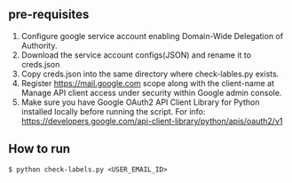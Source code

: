 ## pre-requisites

1. Configure google service account enabling Domain-Wide Delegation of Authority.
2. Download the service account configs(JSON) and rename it to creds.json
3. Copy creds.json into the same directory where check-lables.py exists.
4. Register https://mail.google.com scope along with the client-name at Manage API client access under security within Google admin console.
5. Make sure you have Google OAuth2 API Client Library for Python installed locally before running the script.
For info: https://developers.google.com/api-client-library/python/apis/oauth2/v1

## How to run

```
$ python check-labels.py <USER_EMAIL_ID>
```